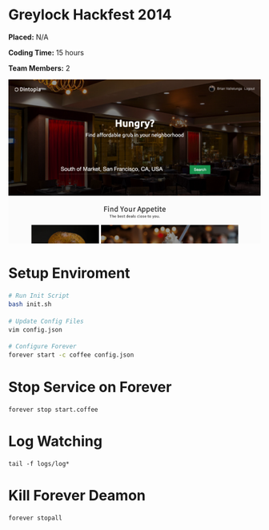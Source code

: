 # Greylock Hackfest 2014

**Placed:** N/A

**Coding Time:** 15 hours

**Team Members:** 2

![Dintopia](https://github.com/bvallelunga/dintopia/raw/master/screenshot.png)


# Setup Enviroment

``` bash
# Run Init Script
bash init.sh

# Update Config Files
vim config.json

# Configure Forever
forever start -c coffee config.json
```

# Stop Service on Forever
```
forever stop start.coffee
```

# Log Watching
```
tail -f logs/log*
```

# Kill Forever Deamon
```
forever stopall
```
